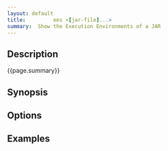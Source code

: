 ```yaml
---
layout: default
title:         ees <[jar-file]...> 
summary:  Show the Execution Environments of a JAR
---
```


## Description

{{page.summary}}

## Synopsis

## Options

## Examples
